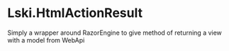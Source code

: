 Lski.HtmlActionResult
=====================

Simply a wrapper around RazorEngine to give method of returning a view with a model from WebApi
